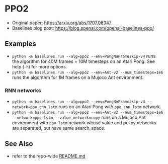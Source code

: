 # PPO2

- Original paper: https://arxiv.org/abs/1707.06347
- Baselines blog post: https://blog.openai.com/openai-baselines-ppo/

## Examples
- `python -m baselines.run --alg=ppo2 --env=PongNoFrameskip-v4` runs the algorithm for 40M frames = 10M timesteps on an Atari Pong. See help (`-h`) for more options.
- `python -m baselines.run --alg=ppo2 --env=Ant-v2 --num_timesteps=1e6` runs the algorithm for 1M frames on a Mujoco Ant environment.

### RNN networks
- `python -m baselines.run --alg=ppo2 --env=PongNoFrameskip-v4 --network=ppo_cnn_lstm` runs on an Atari Pong with
    `ppo_cnn_lstm` network.
- `python -m baselines.run --alg=ppo2 --env=Ant-v2 --num_timesteps=1e6 --network=ppo_lstm --value_network=copy`
    runs on a Mujoco Ant environment with `ppo_lstm` network whose value and policy networks are separated, but have
    same search_space.

## See Also
- refer to the repo-wide [README.md](../../README.md#training-models)
